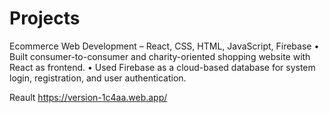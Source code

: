 # Projects
Ecommerce Web Development – React, CSS, HTML, JavaScript, Firebase
• Built consumer-to-consumer and charity-oriented shopping website with React as frontend.
• Used Firebase as a cloud-based database for system login, registration, and user authentication.

Reault
https://version-1c4aa.web.app/

